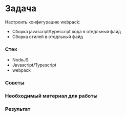 # Задача

Настроить конфигурацию webpack:

* Сборка javascript/typescript кода в отедльный файд
* Сборка стилей в отедльный файд

### Стек

* NodeJS
* Javascript/Typescript
* webpack

### Советы

### Необходимый материал для работы

### Результат



